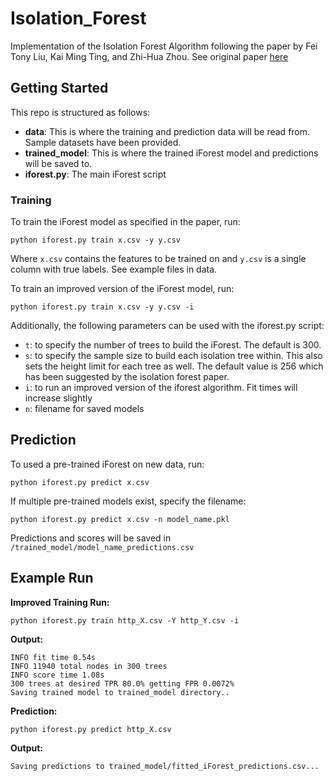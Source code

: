 # Isolation_Forest
Implementation of the Isolation Forest Algorithm following the paper by Fei Tony Liu, Kai Ming Ting, and Zhi-Hua Zhou. See original paper [here](https://github.com/bkhuong/Isolation_Forest/blob/master/IsolationForestPaper.pdf)

## Getting Started 

This repo is structured as follows: 
 - **data**: This is where the training and prediction data will be read from. Sample datasets have been provided. 
 - **trained_model**: This is where the trained iForest model and predictions will be saved to. 
 - **iforest.py**: The main iForest script 

### Training 

To train the iForest model as specified in the paper, run:
```
python iforest.py train x.csv -y y.csv
```

Where `x.csv` contains the features to be trained on and `y.csv` is a single column with true labels. See example files in data. 

To train an improved version of the iForest model, run: 

```
python iforest.py train x.csv -y y.csv -i 
```

Additionally, the following parameters can be used with the iforest.py script: 
- `t`: to specify the number of trees to build the iForest. The default is 300. 
- `s`: to specify the sample size to build each isolation tree within. This also sets the height limit for each tree as well. The default value is 256 which has been suggested by the isolation forest paper. 
- `i`: to run an improved version of the iforest algorithm. Fit times will increase slightly 
- `n`: filename for saved models

## Prediction 

To used a pre-trained iForest on new data, run: 

```
python iforest.py predict x.csv
```

If multiple pre-trained models exist, specify the filename: 

```
python iforest.py predict x.csv -n model_name.pkl
```

Predictions and scores will be saved in `/trained_model/model_name_predictions.csv`

## Example Run 

**Improved Training Run:**
```
python iforest.py train http_X.csv -Y http_Y.csv -i
```

**Output:**
```
INFO fit time 0.54s
INFO 11940 total nodes in 300 trees
INFO score time 1.08s
300 trees at desired TPR 80.0% getting FPR 0.0072%
Saving trained model to trained_model directory..
```

**Prediction:**
```
python iforest.py predict http_X.csv 
```

**Output:**
```
Saving predictions to trained_model/fitted_iForest_predictions.csv...
```

